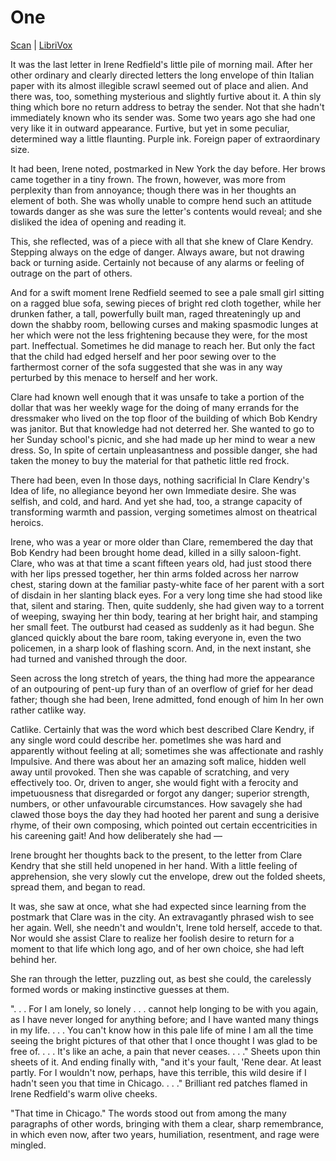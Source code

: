 # One

[Scan](https://archive.org/details/passing00lars/page/2/mode/2up?view=theater) | [LibriVox](https://www.archive.org/download/passing_etk_librivox/passing_01_larsen.mp3)

It was the last letter in Irene Redfield's little 
pile of morning mail. After her other ordinary 
and clearly directed letters the long envelope 
of thin Italian paper with its almost illegible 
scrawl seemed out of place and alien. And there 
was, too, something mysterious and slightly furtive about it. A thin sly thing which bore no 
return address to betray the sender. Not that 
she hadn't immediately known who its sender 
was. Some two years ago she had one very like 
it in outward appearance. Furtive, but yet in 
some peculiar, determined way a little flaunting. Purple ink. Foreign paper of extraordinary 
size. 

It had been, Irene noted, postmarked in 
New York the day before. Her brows came together in a tiny frown. The frown, however, 
was more from perplexity than from annoyance; though there was in her thoughts an element of both. She was wholly unable to compre hend such an attitude towards danger as she was 
sure the letter's contents would reveal; and she 
disliked the idea of opening and reading it. 

This, she reflected, was of a piece with 
all that she knew of Clare Kendry. Stepping always on the edge of danger. Always aware, but 
not drawing back or turning aside. Certainly 
not because of any alarms or feeling of outrage 
on the part of others. 

And for a swift moment Irene Redfield 
seemed to see a pale small girl sitting on a 
ragged blue sofa, sewing pieces of bright red 
cloth together, while her drunken father, a 
tall, powerfully built man, raged threateningly 
up and down the shabby room, bellowing 
curses and making spasmodic lunges at her 
which were not the less frightening because 
they were, for the most part. Ineffectual. Sometimes he did manage to reach her. But only 
the fact that the child had edged herself and 
her poor sewing over to the farthermost corner of the sofa suggested that she was in any 
way perturbed by this menace to herself and 
her work. 

Clare had known well enough that it 
was unsafe to take a portion of the dollar that 
was her weekly wage for the doing of many 
errands for the dressmaker who lived on the 
top floor of the building of which Bob Kendry 
was janitor. But that knowledge had not deterred her. She wanted to go to her Sunday 
school's picnic, and she had made up her mind 
to wear a new dress. So, In spite of certain unpleasantness and possible danger, she had 
taken the money to buy the material for that 
pathetic little red frock. 

There had been, even In those days, 
nothing sacrificial In Clare Kendry's Idea of 
life, no allegiance beyond her own Immediate 
desire. She was selfish, and cold, and hard. And 
yet she had, too, a strange capacity of transforming warmth and passion, verging sometimes almost on theatrical heroics. 

Irene, who was a year or more older 
than Clare, remembered the day that Bob Kendry had been brought home dead, killed in 
a silly saloon-fight. Clare, who was at that 
time a scant fifteen years old, had just stood 
 there with her lips pressed together, her thin 
arms folded across her narrow chest, staring 
down at the familiar pasty-white face of her 
parent with a sort of disdain in her slanting 
black eyes. For a very long time she had stood 
like that, silent and staring. Then, quite suddenly, she had given way to a torrent of weeping, swaying her thin body, tearing at her 
bright hair, and stamping her small feet. The 
outburst had ceased as suddenly as it had begun. She glanced quickly about the bare room, 
taking everyone in, even the two policemen, in 
a sharp look of flashing scorn. And, in the next 
instant, she had turned and vanished through 
the door. 

Seen across the long stretch of years, 
the thing had more the appearance of an outpouring of pent-up fury than of an overflow of 
grief for her dead father; though she had been, 
Irene admitted, fond enough of him In her own 
rather catlike way. 

Catlike. Certainly that was the word 
which best described Clare Kendry, if any single word could  describe her. pometlmes she 
 was hard and apparently without feeling at all; 
sometimes she was affectionate and rashly Impulsive. And there was about her an amazing 
soft malice, hidden well away until provoked. 
Then she was capable of scratching, and very 
effectively too. Or, driven to anger, she would 
fight with a ferocity and impetuousness that 
disregarded or forgot any danger; superior 
strength, numbers, or other unfavourable circumstances. How savagely she had clawed 
those boys the day they had hooted her parent 
and sung a derisive rhyme, of their own composing, which pointed out certain eccentricities 
in his careening gait! And how deliberately 
she had — 

Irene brought her thoughts back to the 
present, to the letter from Clare Kendry that 
she still held unopened in her hand. With a little feeling of apprehension, she very slowly cut 
the envelope, drew out the folded sheets, spread 
them, and began to read. 

It was, she saw at once, what she had 
expected since learning from the postmark 
that Clare was in the city. An extravagantly 
 phrased wish to see her again. Well, she 
needn't and wouldn't, Irene told herself, accede to that. Nor would she assist Clare to 
realize her foolish desire to return for a moment to that life which long ago, and of her 
own choice, she had left behind her. 

She ran through the letter, puzzling 
out, as best she could, the carelessly formed 
words or making instinctive guesses at them. 

". . . For I am lonely, so lonely . . . 
cannot help longing to be with you again, as I 
have never longed for anything before; and I 
have wanted many things in my life. . . . You 
can't know how in this pale life of mine I am 
all the time seeing the bright pictures of that 
other that I once thought I was glad to be free 
of. . . . It's like an ache, a pain that never 
ceases. . . ." Sheets upon thin sheets of it. 
And ending finally with, "and it's your fault, 
'Rene dear. At least partly. For I wouldn't 
now, perhaps, have this terrible, this wild desire if I hadn't seen you that time in Chicago. . . ." 
 Brilliant red patches flamed in Irene 
Redfield's warm olive cheeks. 

"That time in Chicago." The words 
stood out from among the many paragraphs of 
other words, bringing with them a clear, sharp 
remembrance, in which even now, after two 
years, humiliation, resentment, and rage were 
mingled. 